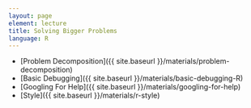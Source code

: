 ```yaml
---
layout: page
element: lecture
title: Solving Bigger Problems
language: R
---
```


* [Problem Decomposition]({{ site.baseurl }}/materials/problem-decomposition)
* [Basic Debugging]({{ site.baseurl }}/materials/basic-debugging-R)
* [Googling For Help]({{ site.baseurl }}/materials/googling-for-help)
* [Style]({{ site.baseurl }}/materials/r-style)
